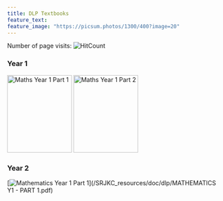 ```yaml
---
title: DLP Textbooks
feature_text: 
feature_image: "https://picsum.photos/1300/400?image=20"
---
```


Number of page visits: ![HitCount](https://hits.dwyl.com/multilingual-malaysian/SRJKC_resources.svg?style=flat)

### Year 1
<a href="/SRJKC_resources/doc/dlp/MATHEMATICS Y1 - PART 1.pdf" target="_blank"><img src="/SRJKC_resources/assets/images/maths1_p1.png" alt="Maths Year 1 Part 1" width="150" height="180"></a>
<a href="/SRJKC_resources/doc/dlp/MATHEMATICS Y1 - PART 1.pdf" target="_blank"><img src="/SRJKC_resources/assets/images/maths1_p2.png" alt="Maths Year 1 Part 2" width="150" height="180"></a>

### Year 2


[![Mathematics Year 1 Part 1](/SRJKC_resources/assets/images/science1.png)](/SRJKC_resources/doc/dlp/MATHEMATICS Y1 - PART 1.pdf)
